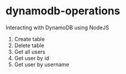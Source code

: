 # dynamodb-operations
Interacting with DynamoDB using NodeJS

1. Create table
2. Delete table
3. Get all users
4. Get user by id
5. Get user by username
